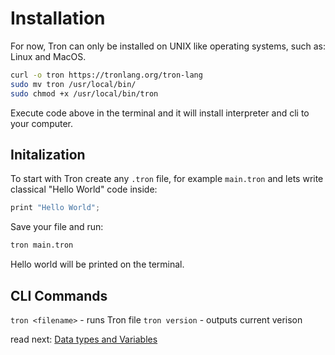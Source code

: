 # Installation

For now, Tron can only be installed on UNIX like operating systems, such as: Linux and MacOS.

```bash
curl -o tron https://tronlang.org/tron-lang
sudo mv tron /usr/local/bin/
sudo chmod +x /usr/local/bin/tron
```

Execute code above in the terminal and it will install interpreter and cli to your computer.

## Initalization

To start with Tron create any `.tron` file, for example `main.tron` and lets write classical "Hello World" code inside:

```rs
print "Hello World";
```

Save your file and run:

```bash
tron main.tron
```

Hello world will be printed on the terminal.

## CLI Commands

`tron <filename>` - runs Tron file
`tron version` - outputs current verison


read next: [Data types and Variables](./data-types.md)